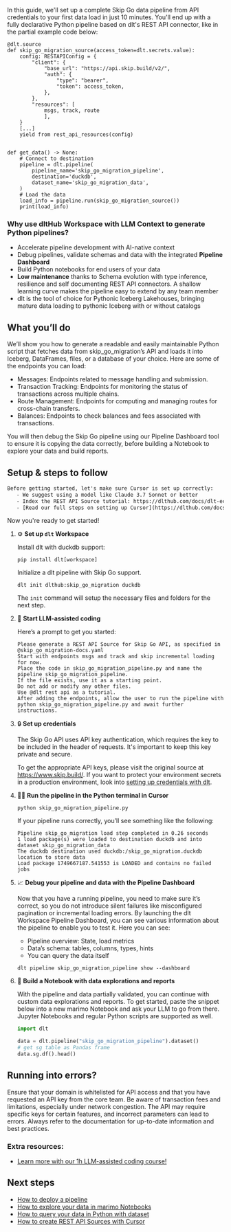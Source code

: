 In this guide, we'll set up a complete Skip Go data pipeline from API credentials to your first data load in just 10 minutes. You'll end up with a fully declarative Python pipeline based on dlt's REST API connector, like in the partial example code below:

```python-outcome
@dlt.source
def skip_go_migration_source(access_token=dlt.secrets.value):
    config: RESTAPIConfig = {
        "client": {
            "base_url": "https://api.skip.build/v2/",
            "auth": {
                "type": "bearer",
                "token": access_token,
            },
        },
        "resources": [
            msgs, track, route
            ],
    }
    [...]
    yield from rest_api_resources(config)


def get_data() -> None:
    # Connect to destination
    pipeline = dlt.pipeline(
        pipeline_name='skip_go_migration_pipeline',
        destination='duckdb',
        dataset_name='skip_go_migration_data', 
    )
    # Load the data
    load_info = pipeline.run(skip_go_migration_source())
    print(load_info) 
```

### Why use dltHub Workspace with LLM Context to generate Python pipelines?

- Accelerate pipeline development with AI-native context
- Debug pipelines, validate schemas and data with the integrated **Pipeline Dashboard**
- Build Python notebooks for end users of your data
- **Low maintenance** thanks to Schema evolution with type inference, resilience and self documenting REST API connectors. A shallow learning curve makes the pipeline easy to extend by any team member
- dlt is the tool of choice for Pythonic Iceberg Lakehouses, bringing mature data loading to pythonic Iceberg with or without catalogs

## What you’ll do

We’ll show you how to generate a readable and easily maintainable Python script that fetches data from skip_go_migration’s API and loads it into Iceberg, DataFrames, files, or a database of your choice. Here are some of the endpoints you can load:

- Messages: Endpoints related to message handling and submission.
- Transaction Tracking: Endpoints for monitoring the status of transactions across multiple chains.
- Route Management: Endpoints for computing and managing routes for cross-chain transfers.
- Balances: Endpoints to check balances and fees associated with transactions.

You will then debug the Skip Go pipeline using our Pipeline Dashboard tool to ensure it is copying the data correctly, before building a Notebook to explore your data and build reports.

## Setup & steps to follow

```default
Before getting started, let's make sure Cursor is set up correctly:
   - We suggest using a model like Claude 3.7 Sonnet or better
   - Index the REST API Source tutorial: https://dlthub.com/docs/dlt-ecosystem/verified-sources/rest_api/ and add it to context as **@dlt rest api**
   - [Read our full steps on setting up Cursor](https://dlthub.com/docs/dlt-ecosystem/llm-tooling/cursor-restapi#23-configuring-cursor-with-documentation)
```

Now you're ready to get started!

1. ⚙️ **Set up `dlt` Workspace**
    
    Install dlt with duckdb support:
    ```shell
    pip install dlt[workspace]
    ```

    Initialize a dlt pipeline with Skip Go support.
    ```shell
    dlt init dlthub:skip_go_migration duckdb
    ```

    The `init` command will setup the necessary files and folders for the next step.
    
2. 🤠 **Start LLM-assisted coding**
    
    Here’s a prompt to get you started:
    
    ```prompt
    Please generate a REST API Source for Skip Go API, as specified in @skip_go_migration-docs.yaml 
    Start with endpoints msgs and track and skip incremental loading for now. 
    Place the code in skip_go_migration_pipeline.py and name the pipeline skip_go_migration_pipeline. 
    If the file exists, use it as a starting point. 
    Do not add or modify any other files. 
    Use @dlt rest api as a tutorial. 
    After adding the endpoints, allow the user to run the pipeline with python skip_go_migration_pipeline.py and await further instructions.
    ```

    
3. 🔒 **Set up credentials** 
    
    The Skip Go API uses API key authentication, which requires the key to be included in the header of requests. It's important to keep this key private and secure.
    
    To get the appropriate API keys, please visit the original source at https://www.skip.build/.
    If you want to protect your environment secrets in a production environment, look into [setting up credentials with dlt](https://dlthub.com/docs/walkthroughs/add_credentials).
    
4. 🏃‍♀️ **Run the pipeline in the Python terminal in Cursor**
    
    ```shell
    python skip_go_migration_pipeline.py
    ```
    
    If your pipeline runs correctly, you’ll see something like the following:
    
    ```shell
    Pipeline skip_go_migration load step completed in 0.26 seconds
    1 load package(s) were loaded to destination duckdb and into dataset skip_go_migration_data
    The duckdb destination used duckdb:/skip_go_migration.duckdb location to store data
    Load package 1749667187.541553 is LOADED and contains no failed jobs
    ```
    
5. 📈 **Debug your pipeline and data with the Pipeline Dashboard**

    Now that you have a running pipeline, you need to make sure it’s correct, so you do not introduce silent failures like misconfigured pagination or incremental loading errors. By launching the dlt Workspace Pipeline Dashboard, you can see various information about the pipeline to enable you to test it. Here you can see:
    - Pipeline overview: State, load metrics
    - Data’s schema: tables, columns, types, hints
    - You can query the data itself
    
    ```shell
    dlt pipeline skip_go_migration_pipeline show --dashboard
    ```
    
6. 🐍 **Build a Notebook with data explorations and reports**

    With the pipeline and data partially validated, you can continue with custom data explorations and reports. To get started, paste the snippet below into a new marimo Notebook and ask your LLM to go from there. Jupyter Notebooks and regular Python scripts are supported as well.

    
    ```python
    import dlt

   data = dlt.pipeline("skip_go_migration_pipeline").dataset()
   # get sg table as Pandas frame
   data.sg.df().head()
    ```

## Running into errors?

Ensure that your domain is whitelisted for API access and that you have requested an API key from the core team. Be aware of transaction fees and limitations, especially under network congestion. The API may require specific keys for certain features, and incorrect parameters can lead to errors. Always refer to the documentation for up-to-date information and best practices.

### Extra resources:

- [Learn more with our 1h LLM-assisted coding course!](https://www.youtube.com/watch?v=GGid70rnJuM)

## Next steps

- [How to deploy a pipeline](https://dlthub.com/docs/walkthroughs/deploy-a-pipeline)
- [How to explore your data in marimo Notebooks](https://dlthub.com/docs/general-usage/dataset-access/marimo)
- [How to query your data in Python with dataset](https://dlthub.com/docs/general-usage/dataset-access/dataset)
- [How to create REST API Sources with Cursor](https://dlthub.com/docs/dlt-ecosystem/llm-tooling/cursor-restapi)